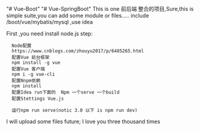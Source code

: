 "# Vue-Boot" 
"# Vue-SpringBoot" 
This is one 前后端 整合的项目,Sure,this is simple suite,you can add some module or files.....
include /boot/vue/mybatis/mysql ,use idea

First ,you need install node.js 
step:

      Node配置
      https://www.cnblogs.com/zhouyu2017/p/6485265.html
      配置Vue 前台框架
      npm install -g vue
      配置Vue 客户端
      npm i -g vue-cli
      配置Nnpm依赖
      npm install
      配置Idea run下面的  Npm 一个serve 一个build
      配置Stettings Vue.js

      运行npm run serve(notic 3.0 以下 is npm run dev)
I will upload some files future;
I love you three thousand times
    

